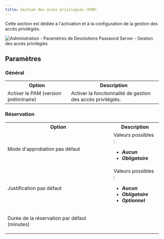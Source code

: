 ```yaml
---
title: Gestion des accès privilégiés (PAM)
---
```

Cette section est dédiée à l'activation et à la configuration de la gestion des accès privilégiés. 

![Administration - Paramètres de Devolutions Password Server - Gestion des accès privilégiés](/img/fr/server/ServerOp8047.png)  

## Paramètres 

### Général 

<table>
	<tr>
		<th>
Option 
		</th>
		<th>
Description 
		</th>
	</tr>
	<tr>
		<td>
Activer le PAM (version préliminaire) 
		</td>
		<td>
Activer la fonctionnalité de gestion des accès privilégiés. 
		</td>
	</tr>
</table>

### Réservation 
<table>
	<tr>
		<th>
Option 
		</th>
		<th>
Description 
		</th>
	</tr>
	<tr>
		<td>
Mode d'approbation pas défaut 
		</td>
		<td>
Valeurs possibles :  

* ***Aucun*** 
* ***Obligatoire*** 
		</td>
	</tr>
	<tr>
		<td>
Justification pas défaut 
		</td>
		<td>
Valeurs possibles :  

* ***Aucun*** 
* ***Obligatoire*** 
* ***Optionnel*** 
		</td>
	</tr>
	<tr>
		<td>
Durée de la réservation par défaut (minutes) 
		</td>
		<td>
		</td>
	</tr>
</table>


